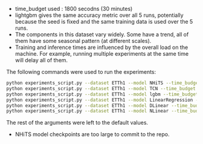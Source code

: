 * time_budget used : 1800 secodns (30 minutes)
* lightgbm gives the same accuracy metric over all 5 runs, potentially
because the seed is fixed and the same training data is used over the 
5 runs. 
* The components in this dataset vary widely. Some have a trend, all of
them have some seasonal pattern (at different scales). 
* Training and inference times are influenced by the overall load on the 
machine. For example, running multiple experiments at the same time
will delay all of them. 

The following commands were used to run the experiments:

```bash
python experiments_script.py --dataset ETTh1 --model NHiTS --time_budget 1800
python experiments_script.py --dataset ETTh1 --model TCN --time_budget 1800
python experiments_script.py --dataset ETTh1 --model lgbm --time_budget 1800
python experiments_script.py --dataset ETTh1 --model LinearRegression --time_budget 1800
python experiments_script.py --dataset ETTh1 --model DLinear --time_budget 1800
python experiments_script.py --dataset ETTh1 --model NLinear --time_budget 1800
```
The rest of the arguments were left to the default values. 

* NHiTS model checkpoints are too large to commit to the repo.